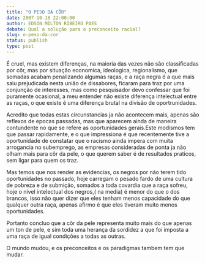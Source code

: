 ```yaml
---
title: "O PESO DA CÔR"
date: 2007-10-18 22:00:00
author: EDSON MILTON RIBEIRO PAES
debate: Qual a solução para o preconceito racial?
slug: o-peso-da-cor
status: publish 
type: post
---
```


É cruel, mas existem diferenças, na maioria das vezes não são classificadas por côr, mas por situação economica, ideologica, regionalismo, que somadas acabam penalizando algumas raças, e a raça negra é a que mais saiu prejudicada nesta união de dissabores, ficaram para traz por uma conjunção de interesses, mas como pesquisador devo confessar que foi puramente ocasional, a meu entender não existe diferença intelectual entre as raças, o que existe é uma diferença brutal na divisão de oportrunidades.  

Acredito que todas estas circunstancias ja não acontecem mais, apenas são reflexos de epocas passadas, mas que aparecem ainda de maneira contundente no que se refere as oportunidades gerais.Este modismos tem que passar rapidamente, e o que impressiona é que recentemente tive a oportunidade de constatar que o racismo ainda impera com muita arrogancia no subemprego, as empresas consideradas de ponta ja não olham mais para côr da pele, o que querem saber é de resultados praticos, sem ligar para quem os traz.  

Mas temos que nos render as evidencias, os negros por não terem tido oportunidades no passado, hoje carregam o pesado fardo de uma cultura de pobreza e de submição, somados a toda covardia que a raça sofreu, hoje o nivel intelectual dos negros,( na media) é menor do que o dos brancos, isso não quer dizer que eles tenham menos capacidade do que qualquer outra raça, apenas afirmo é que eles tiveram muito menos oportunidades.  

 Portanto concluo que a côr da pele representa muito mais do que apenas um ton de pele, e sim toda uma herança da sordidez a que foi imposta a uma raça de igual condições a todas as outras.  

O mundo mudou, e os preconceitos e os paradigmas tambem tem que mudar.
